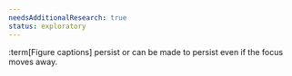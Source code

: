 ```yaml
---
needsAdditionalResearch: true
status: exploratory
---
```


:term[Figure captions] persist or can be made to persist even if the focus moves away.
